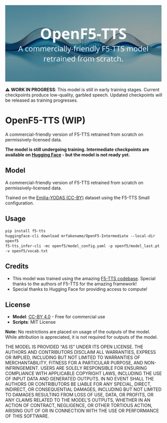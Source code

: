 <img src="banner.png" width="500">

⚠️ **WORK IN PROGRESS**: This model is still in early training stages. Current checkpoints produce low-quality, garbled speech. Updated checkpoints will be released as training progresses.

# OpenF5-TTS (WIP)

A commercial-friendly version of F5-TTS retrained from scratch on permissively-licensed data.

**The model is still undergoing training. Intermediate checkpoints are available on [Hugging Face](https://huggingface.co/mrfakename/OpenF5-Intermediate) - but the model is not ready yet.**

## Model

A commercial-friendly version of F5-TTS retrained from scratch on permissively-licensed data.

Trained on the [Emilia-YODAS (CC-BY)](https://huggingface.co/datasets/amphion/Emilia-Dataset) dataset using the F5-TTS Small configuration.

## Usage

```
pip install f5-tts
huggingface-cli download mrfakename/OpenF5-Intermediate --local-dir openf5
f5-tts_infer-cli -mc openf5/model_config.yaml -p openf5/model_last.pt  -v openf5/vocab.txt
```

## Credits

* This model was trained using the amazing [F5-TTS codebase](https://github.com/SWivid/F5-TTS). Special thanks to the authors of F5-TTS for the amazing framework!
* Special thanks to Hugging Face for providing access to compute!

## License


- **Model**: [CC-BY 4.0](https://creativecommons.org/licenses/by/4.0/) - Free for commercial use
- **Scripts**: MIT License

**Note:** No restrictions are placed on usage of the outputs of the model. While attribution is appreciated, it is not required for outputs of the model.

THE MODEL IS PROVIDED “AS IS” UNDER ITS OPEN LICENSE. THE AUTHORS AND CONTRIBUTORS DISCLAIM ALL WARRANTIES, EXPRESS OR IMPLIED, INCLUDING BUT NOT LIMITED TO WARRANTIES OF MERCHANTABILITY, FITNESS FOR A PARTICULAR PURPOSE, AND NON-INFRINGEMENT. USERS ARE SOLELY RESPONSIBLE FOR ENSURING COMPLIANCE WITH APPLICABLE COPYRIGHT LAWS, INCLUDING THE USE OF INPUT DATA AND GENERATED OUTPUTS. IN NO EVENT SHALL THE AUTHORS OR CONTRIBUTORS BE LIABLE FOR ANY SPECIAL, DIRECT, INDIRECT, OR CONSEQUENTIAL DAMAGES, INCLUDING BUT NOT LIMITED TO DAMAGES RESULTING FROM LOSS OF USE, DATA, OR PROFITS, OR ANY CLAIMS RELATED TO THE MODEL’S OUTPUTS, WHETHER IN AN ACTION OF CONTRACT, NEGLIGENCE, OR OTHER TORTIOUS ACTION, ARISING OUT OF OR IN CONNECTION WITH THE USE OR PERFORMANCE OF THIS SOFTWARE.
